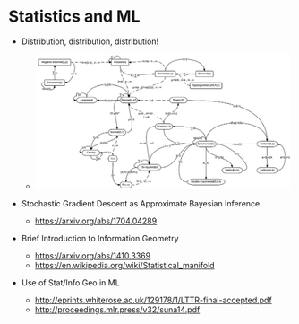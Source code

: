 # Statistics and ML

* Distribution, distribution, distribution!
  * ![distributions](./files/distributions.png)
* Stochastic Gradient Descent as Approximate Bayesian Inference
  * https://arxiv.org/abs/1704.04289

* Brief Introduction to Information Geometry
  * https://arxiv.org/abs/1410.3369
  * https://en.wikipedia.org/wiki/Statistical_manifold
* Use of Stat/Info Geo in ML
  * http://eprints.whiterose.ac.uk/129178/1/LTTR-final-accepted.pdf
  * http://proceedings.mlr.press/v32/suna14.pdf
  
